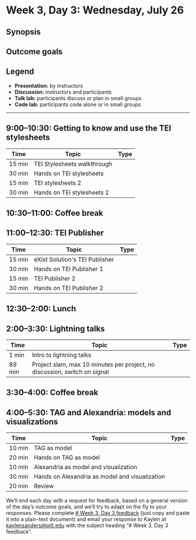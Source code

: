 # Week 3, Day 3: Wednesday, July 26
## Synopsis



## Outcome goals
## Legend

* **Presentation:** by instructors
* **Discussion:** instructors and participants
* **Talk lab:** participants discuss or plan in small groups
* **Code lab:** participants code alone or in small groups

* * *
## 9:00–10:30: Getting to know and use the TEI stylesheets

Time | Topic | Type
---- | ---- | ----
15 min | TEI Stylesheets walkthrough | 
30 min | Hands on TEI stylesheets |
15 min | TEI stylesheets 2 |
30 min | Hands on TEI stylesheets 2 |

## 10:30–11:00: Coffee break

## 11:00–12:30: TEI Publisher

Time | Topic | Type
---- | ---- | ----
15 min | eXist Solution's TEI Publisher |
30 min | Hands on TEI Publisher 1 |
15 min | TEI Publisher 2 |
30 min | Hands on TEI Publisher 2 |

## 12:30–2:00: Lunch

## 2:00–3:30: Lightning talks

Time | Topic | Type
---- | ---- | ----
1 min | Intro to lightning talks |
89 min | Project slam, max 10 minutes per project, no discussion, switch on signal |

## 3:30–4:00: Coffee break

## 4:00–5:30: TAG and Alexandria: models and visualizations

Time | Topic | Type
---- | ---- | ----
10 min | TAG as model |
20 min | Hands on TAG as model |
10 min | Alexandria as model and visualization |
30 min | Hands on Alexandria as model and visualization |
20 min | Review |

We’ll end each day with a request for feedback, based on a general version of the day’s outcome goals, and we’ll try to adapt on the fly to your responses. Please complete [# Week 3, Day 3 feedback](week_3_day_3_feedback.md) (just copy and paste it into a plain-text document) and email your response to Kaylen at [kaylensanders@pitt.edu](mailto:kaylensanders@pitt.edu) with the subject heading “# Week 3, Day 3 feedback”.
